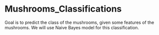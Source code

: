 # Mushrooms_Classifications
Goal is to predict the class of the mushrooms, given some features of the mushrooms. We will use Naive Bayes model for this classification.
